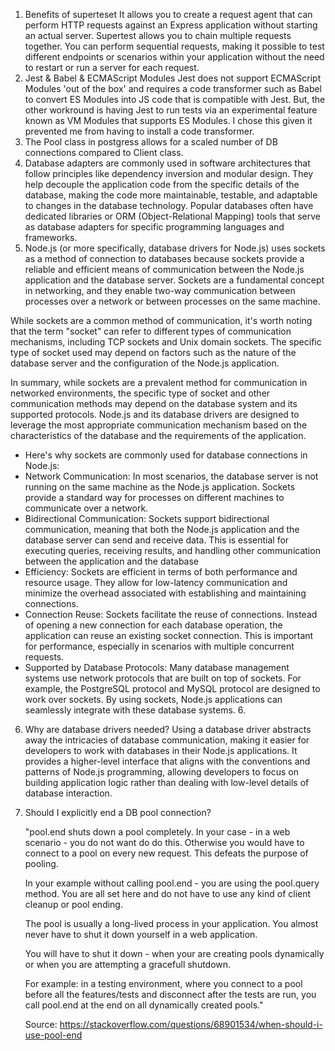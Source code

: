 1. Benefits of superteset
   It allows you to create a request agent that can perform HTTP requests against an Express application without starting an actual server.
   Supertest allows you to chain multiple requests together. You can perform sequential requests, making it possible to test different endpoints or scenarios within your application without the need to restart or run a server for each request.
2. Jest & Babel & ECMAScript Modules
   Jest does not support ECMAScript Modules 'out of the box' and requires a code transformer such as Babel to convert ES Modules into JS code that is compatible with Jest.
   But, the other workround is having Jest to run tests via an experimental feature known as VM Modules that supports ES Modules. I chose this given it prevented me from having to install a code transformer.
3. The Pool class in postgress allows for a scaled number of DB connections compared to Client class.
4. Database adapters are commonly used in software architectures that follow principles like dependency inversion and modular design. They help decouple the application code from the specific details of the database, making the code more maintainable, testable, and adaptable to changes in the database technology. Popular databases often have dedicated libraries or ORM (Object-Relational Mapping) tools that serve as database adapters for specific programming languages and frameworks.
5. Node.js (or more specifically, database drivers for Node.js) uses sockets as a method of connection to databases because sockets provide a reliable and efficient means of communication between the Node.js application and the database server. Sockets are a fundamental concept in networking, and they enable two-way communication between processes over a network or between processes on the same machine.

While sockets are a common method of communication, it's worth noting that the term "socket" can refer to different types of communication mechanisms, including TCP sockets and Unix domain sockets. The specific type of socket used may depend on factors such as the nature of the database server and the configuration of the Node.js application.

In summary, while sockets are a prevalent method for communication in networked environments, the specific type of socket and other communication methods may depend on the database system and its supported protocols. Node.js and its database drivers are designed to leverage the most appropriate communication mechanism based on the characteristics of the database and the requirements of the application.

- Here's why sockets are commonly used for database connections in Node.js:
- Network Communication: In most scenarios, the database server is not running on the same machine as the Node.js application. Sockets provide a standard way for processes on different machines to communicate over a network.
- Bidirectional Communication: Sockets support bidirectional communication, meaning that both the Node.js application and the database server can send and receive data. This is essential for executing queries, receiving results, and handling other communication between the application and the database
- Efficiency: Sockets are efficient in terms of both performance and resource usage. They allow for low-latency communication and minimize the overhead associated with establishing and maintaining connections.
- Connection Reuse: Sockets facilitate the reuse of connections. Instead of opening a new connection for each database operation, the application can reuse an existing socket connection. This is important for performance, especially in scenarios with multiple concurrent requests.
- Supported by Database Protocols: Many database management systems use network protocols that are built on top of sockets. For example, the PostgreSQL protocol and MySQL protocol are designed to work over sockets. By using sockets, Node.js applications can seamlessly integrate with these database systems. 6.

6. Why are database drivers needed?
   Using a database driver abstracts away the intricacies of database communication, making it easier for developers to work with databases in their Node.js applications. It provides a higher-level interface that aligns with the conventions and patterns of Node.js programming, allowing developers to focus on building application logic rather than dealing with low-level details of database interaction.

7. Should I explicitly end a DB pool connection?

   "pool.end shuts down a pool completely. In your case - in a web scenario - you do not want do do this. Otherwise you would have to connect to a pool on every new request. This defeats the purpose of pooling.

   In your example without calling pool.end - you are using the pool.query method. You are all set here and do not have to use any kind of client cleanup or pool ending.

   The pool is usually a long-lived process in your application. You almost never have to shut it down yourself in a web application.

   You will have to shut it down - when your are creating pools dynamically or when you are attempting a gracefull shutdown.

   For example: in a testing environment, where you connect to a pool before all the features/tests and disconnect after the tests are run, you call pool.end at the end on all dynamically created pools."

   Source: https://stackoverflow.com/questions/68901534/when-should-i-use-pool-end
